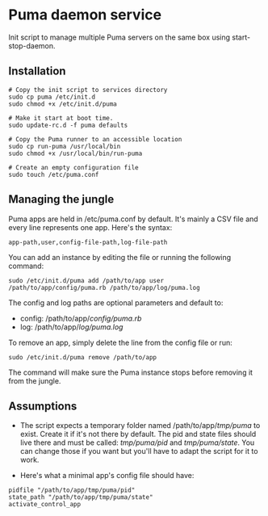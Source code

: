# Puma daemon service

Init script to manage multiple Puma servers on the same box using start-stop-daemon.

## Installation 

    # Copy the init script to services directory 
    sudo cp puma /etc/init.d
    sudo chmod +x /etc/init.d/puma
    
    # Make it start at boot time. 
    sudo update-rc.d -f puma defaults

    # Copy the Puma runner to an accessible location
    sudo cp run-puma /usr/local/bin
    sudo chmod +x /usr/local/bin/run-puma

    # Create an empty configuration file
    sudo touch /etc/puma.conf

## Managing the jungle 

Puma apps are held in /etc/puma.conf by default. It's mainly a CSV file and every line represents one app. Here's the syntax:

    app-path,user,config-file-path,log-file-path

You can add an instance by editing the file or running the following command:

    sudo /etc/init.d/puma add /path/to/app user /path/to/app/config/puma.rb /path/to/app/log/puma.log

The config and log paths are optional parameters and default to:

* config: /path/to/app/*config/puma.rb*
* log: /path/to/app/*log/puma.log*

To remove an app, simply delete the line from the config file or run:

    sudo /etc/init.d/puma remove /path/to/app

The command will make sure the Puma instance stops before removing it from the jungle.

## Assumptions 

* The script expects a temporary folder named /path/to/app/*tmp/puma* to exist. Create it if it's not there by default.
The pid and state files should live there and must be called: *tmp/puma/pid* and *tmp/puma/state*.
You can change those if you want but you'll have to adapt the script for it to work.

* Here's what a minimal app's config file should have:

```
pidfile "/path/to/app/tmp/puma/pid"
state_path "/path/to/app/tmp/puma/state"
activate_control_app
```
